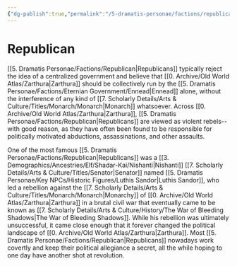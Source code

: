 ```yaml
---
{"dg-publish":true,"permalink":"/5-dramatis-personae/factions/republican/","noteIcon":""}
---
```


# Republican 

[[5. Dramatis Personae/Factions/Republican\|Republicans]] typically reject the idea of a centralized government and believe that [[0. Archive/Old World Atlas/Zarthura\|Zarthura]] should be collectively run by the [[5. Dramatis Personae/Factions/Eternian Government/Ennead\|Ennead]] alone, without the interference of any kind of [[7. Scholarly Details/Arts & Culture/Titles/Monarch/Monarch\|Monarch]] whatsoever. Across [[0. Archive/Old World Atlas/Zarthura\|Zarthura]], [[5. Dramatis Personae/Factions/Republican\|Republicans]] are viewed as violent rebels-- with good reason, as they have often been found to be responsible for politically motivated abductions, assassinations, and other assaults. 

One of the most famous [[5. Dramatis Personae/Factions/Republican\|Republicans]] was a [[3. Demographics/Ancestries/Elf/Shadar-Kai/Nishanti\|Nishanti]] [[7. Scholarly Details/Arts & Culture/Titles/Senator\|Senator]] named [[5. Dramatis Personae/Key NPCs/Historic Figures/Luthis Sandor\|Luthis Sandor]], who led a rebellion against the [[7. Scholarly Details/Arts & Culture/Titles/Monarch/Monarch\|Monarchy]] of [[0. Archive/Old World Atlas/Zarthura\|Zarthura]] in a brutal civil war that eventually came to be known as [[7. Scholarly Details/Arts & Culture/History/The War of Bleeding Shadows\|The War of Bleeding Shadows]]. While his rebellion was ultimately unsuccessful, it came close enough that it forever changed the political landscape of [[0. Archive/Old World Atlas/Zarthura\|Zarthura]]. Most [[5. Dramatis Personae/Factions/Republican\|Republicans]] nowadays work covertly and keep their political allegiance a secret, all the while hoping to one day have another shot at revolution. 